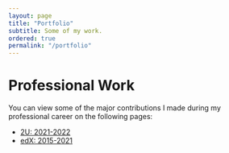 ```yaml
---
layout: page
title: "Portfolio"
subtitle: Some of my work.
ordered: true
permalink: "/portfolio"
---
```


# Professional Work
You can view some of the major contributions I made during my professional career on the following pages:

* [2U: 2021-2022](/portfolio-2u)
* [edX: 2015-2021](/portfolio-edx)